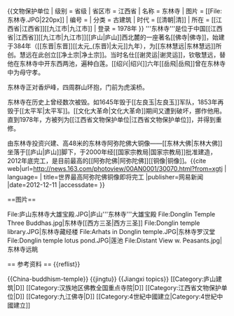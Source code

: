 {{文物保护单位
| 级别 = 省级
| 省区市 = 江西省
| 名称 = 东林寺
| 图片 = [[File:东林寺.JPG|220px]]
| 编号 = 
| 分类 = 古建筑
| 时代 = [[清朝|清]]
| 所在 = [[江西省|江西省]][[九江市|九江市]]
| 登录 = 1978年
}}
'''东林寺'''是位于中国[[江西省|江西省]][[九江市|九江市]][[庐山|庐山]]西北麓的一座著名[[佛寺|佛寺]]，始建于384年（[[东晋|东晋]][[太元_(东晋)|太元]]九年），为[[东林慧远|东林慧远]]所创。慧远在此创立[[净土宗|净土宗]]。当时名仕[[谢灵运|谢灵运]]，钦敬慧远，替他在东林寺中开东西两池，遍种白莲。[[绍兴|绍兴]]六年[[岳飛|岳飛]]曾在东林寺中为母守孝。

东林寺正对香炉峰，四周群山环抱，门前为虎溪桥。

东林寺在历史上曾经数次被毁。如1645年毁于[[左良玉|左良玉]]军队，1853年再毁于[[太平军|太平军]]。[[文化大革命|文化大革命]]期间又遭到破坏，挪作他用。直到1978年，方被列为[[江西省文物保护单位|江西省文物保护单位]]，并得到重修。

由东林寺投资兴建、高48米的东林寺阿弥陀佛大铜像——[[东林大佛|东林大佛]]坐落于[[庐山|庐山]]脚下，于2000年经[[国家宗教局|国家宗教局]]批准建造，2012年底完工，是目前最高的[[阿弥陀佛|阿弥陀佛]][[铜像|铜像]]。<ref>{{cite web|url=http://news.163.com/photoview/00AN0001/30070.html?from=xgtj | language= | title=世界最高阿弥陀佛铜像即将完工 |publisher=网易新闻 |date=2012-12-11 |accessdate= }}</ref>

==图片==

<gallery>
File:庐山东林寺大雄宝殿.JPG|庐山'''东林寺'''大雄宝殿
File:Donglin Temple Three Buddhas.jpg|东林寺[[西方三圣|西方三圣]]
File:Donglin temple library.JPG|东林寺藏经楼
File:Arhats in Donglin temple.JPG|东林寺罗汉堂
File:Donglin temple lotus pond.JPG|莲池
File:Distant View w. Peasants.jpg|东林寺远眺
</gallery>

== 参考资料 ==
{{reflist}}

{{China-buddhism-temple}}
{{jingtu}}
{{Jiangxi topics}}
[[Category:庐山建筑|D]]
[[Category:汉族地区佛教全国重点寺院|D]]
[[Category:江西省文物保护单位|D]]
[[Category:九江佛寺|D]]
[[Category:4世紀中國建立|Category:4世紀中國建立]]